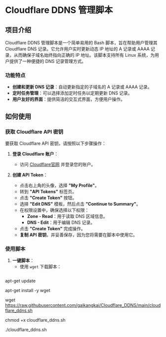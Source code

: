 # Cloudflare DDNS 管理脚本

## 项目介绍

Cloudflare DDNS 管理脚本是一个简单易用的 Bash 脚本，旨在帮助用户管理其 Cloudflare DNS 记录。它允许用户实时更新动态 IP 地址的 A 记录或 AAAA 记录，从而确保子域名始终指向正确的 IP 地址。该脚本支持所有 Linux 系统，为用户提供了一种便捷的 DNS 记录管理方式。

### 功能特点
- **创建和更新 DNS 记录**：自动更新指定的子域名的 A 记录或 AAAA 记录。
- **定时任务管理**：可以选择添加定时任务以定期更新 DNS 记录。
- **用户友好的界面**：提供简洁的交互式界面，方便用户操作。

## 如何使用

### 获取 Cloudflare API 密钥

要获取 Cloudflare API 密钥，请按照以下步骤操作：

1. **登录 Cloudflare 账户**：
   - 访问 [Cloudflare官网](https://www.cloudflare.com) 并登录您的账户。

2. **创建 API Token**：
   - 点击右上角的头像，选择 **"My Profile"**。
   - 转到 **"API Tokens"** 标签页。
   - 点击 **"Create Token"** 按钮。
   - 选择 **"Edit DNS"** 模板，然后点击 **"Continue to Summary"**。
   - 在权限设置中，确保选择以下权限：
     - **Zone - Read**：用于读取 DNS 区域信息。
     - **DNS - Edit**：用于编辑 DNS 记录。
   - 点击 **"Create Token"** 完成操作。
   - **复制 API 密钥**，并妥善保存，因为您将需要在脚本中使用它。

### 使用脚本

1. **一键脚本**：
   - 使用 `wget` 下载脚本：
   ```bash
apt-get update

apt-get install -y wget

wget https://raw.githubusercontent.com/gaikangkai/Cloudflare_DDNS/main/cloudflare_ddns.sh

chmod +x cloudflare_ddns.sh

./cloudflare_ddns.sh
